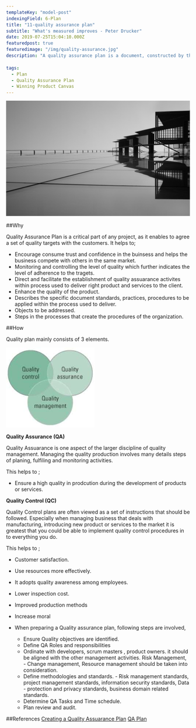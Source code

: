 ```yaml
---
templateKey: "model-post"
indexingField: 6-Plan
title: "11-quality assurance plan"
subtitle: "What's measured improves - Peter Drucker"
date: 2019-07-25T15:04:10.000Z
featuredpost: true
featuredimage: "/img/quality-assurance.jpg"
description: "A quality assurance plan is a document, constructed by the project team, meant to ensure the final products are of the utmost quality. A quality assurance plan contains a set of documented activities meant to ensure that customers are satisfied with the goods or services a company provides."

tags:
  - Plan
  - Quality Assurance Plan
  - Winning Product Canvas
---
```


![Quality Assurance Plan](/img/quality-assurance.jpg)

##Why

Quality Assurance Plan is a critical part of any project, as it enables to agree a set of quality targets with the customers. It helps to; 
- Encourage consume trust and confidence in the buinsess and helps the business compete with others in the same market. 
- Monitoring and controlling the level of quality which further indicates the level of adherence to the tragets. 
- Direct and facilitate the establishment of quality assuarance activites within process used to deliver right product and services to the client. 
- Enhance the quality of the product.
- Describes the specific document standards, practices, procedures to be applied within the process used to deliver. 
- Objects to be addressed. 
- Steps in the processes that create the procedures of the organization. 


##How

Quality plan mainly consists of 3 elements. 

![Quality Assurance Components](/img/QA_Components.JPG)

 **Quality Assurance (QA)** 
 
Quality Assuarance is one aspect of the larger discipline of quality management. Managing the quality production involves many details steps of planing, fulfiling and monitoring activities.

This helps to ; 
- Ensure a high quality in prodcution during the development of products or services. 

**Quality Control (QC)**

Quality Control plans are often viewed as a set of instructions that should be followed. Especially when managing business that deals with manufacturing, introducing new product or services to the market it is greatest that you could be able to implement quality control procedures in to everything you do. 

This helps to ; 
- Customer satisfaction.
- Use resources more effectively.
- It adopts quality awareness among employees. 
- Lower inspection cost. 
- Improved production methods 
- Increase moral 


- When preparing a Quality assurance plan, following steps are involved,
  - Ensure Quality objectives are identified.
  - Define QA Roles and responsibilities
  - Ordinate with developers, scrum masters , product owners. it should be aligned with the other management activities. Risk Management, - Change management, Resource management should be taken into consideration.
  - Define methodologies and standards. - Risk management standards, project management standards, information security standards, Data - protection and privacy standards, business domain related standards.
  - Determine QA Tasks and Time schedule.
  - Plan review and audit.

##References
[Creating a Quality Assuarance Plan](https://www.brighthubpm.com/project-planning/30414-how-to-create-an-effective-quality-assurance-plan/)
[QA Plan](https://www.santecindia.com/quality-assurance-plan.html)
